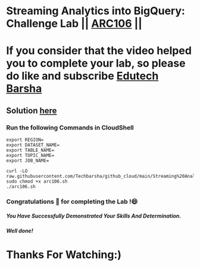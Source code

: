 # Streaming Analytics into BigQuery: Challenge Lab || [ARC106](https://www.cloudskillsboost.google/games/5044/labs/32925) ||

# If you consider that the video helped you to complete your lab, so please do like and subscribe [Edutech Barsha](https://www.youtube.com/@edutechbarsha)
## Solution [here](https://youtu.be/mrJHiMwd5IE)

### Run the following Commands in CloudShell

```
export REGION=
export DATASET_NAME=
export TABLE_NAME=
export TOPIC_NAME=
export JOB_NAME=

curl -LO raw.githubusercontent.com/Techbarsha/github_cloud/main/Streaming%20Analytics%20into%20BigQuery%3A%20Challenge%20Lab/arc106.sh
sudo chmod +x arc106.sh
./arc106.sh

```

### Congratulations 🎉 for completing the Lab !😄

##### *You Have Successfully Demonstrated Your Skills And Determination.*

#### *Well done!*

# Thanks For Watching:)
